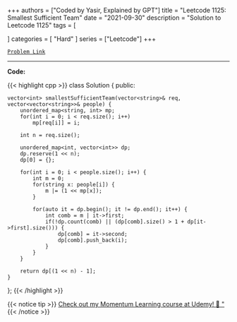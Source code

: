 
+++
authors = ["Coded by Yasir, Explained by GPT"]
title = "Leetcode 1125: Smallest Sufficient Team"
date = "2021-09-30"
description = "Solution to Leetcode 1125"
tags = [
    
]
categories = [
    "Hard"
]
series = ["Leetcode"]
+++



[`Problem Link`](https://leetcode.com/problems/smallest-sufficient-team/description/)

---

**Code:**

{{< highlight cpp >}}
class Solution {
public:
    
    vector<int> smallestSufficientTeam(vector<string>& req, vector<vector<string>>& people) {
        unordered_map<string, int> mp;
        for(int i = 0; i < req.size(); i++)
            mp[req[i]] = i;
        
        int n = req.size();
        
        unordered_map<int, vector<int>> dp;        
        dp.reserve(1 << n);
        dp[0] = {};

        for(int i = 0; i < people.size(); i++) {
            int m = 0;
            for(string x: people[i]) {
                m |= (1 << mp[x]);
            }
            
            for(auto it = dp.begin(); it != dp.end(); it++) {
                int comb = m | it->first;
                if(!dp.count(comb) || (dp[comb].size() > 1 + dp[it->first].size())) {
                    dp[comb] = it->second;
                    dp[comb].push_back(i);
                }
            }
        }

        return dp[(1 << n) - 1];
    }
};
{{< /highlight >}}


{{< notice tip >}}
[Check out my Momentum Learning course at Udemy! 🚀 "](https://www.udemy.com/course/blind-75-the-data-structures-and-algorithms-essentials/)
{{< /notice >}}

